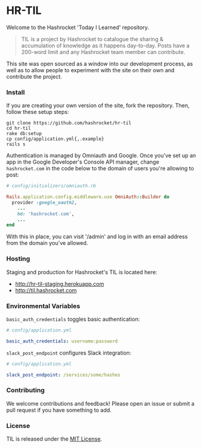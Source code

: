 # HR-TIL

Welcome to the Hashrocket 'Today I Learned' repository.

> TIL is a project by Hashrocket to catalogue the sharing & accumulation of
> knowledge as it happens day-to-day. Posts have a 200-word limit and any
> Hashrocket team member can contribute.

This site was open sourced as a window into our development process, as well as
to allow people to experiment with the site on their own and contribute the
project.

### Install

If you are creating your own version of the site, fork the repository. Then,
follow these setup steps:

```
git clone https://github.com/hashrocket/hr-til
cd hr-til
rake db:setup
cp config/application.yml{,.example}
rails s
```

Authentication is managed by Omniauth and Google. Once you've set up an app in
the Google Developer's Console API manager, change `hashrocket.com` in the code
below to the domain of users you're allowing to post:

```ruby
# config/initializers/omniauth.rb

Rails.application.config.middleware.use OmniAuth::Builder do
  provider :google_oauth2,
    ...
    hd: 'hashrocket.com',
    ...
end
```

With this in place, you can visit '/admin' and log in with an email address from
the domain you've allowed.

### Hosting

Staging and production for Hashrocket's TIL is located here:

* http://hr-til-staging.herokuapp.com
* http://til.hashrocket.com

### Environmental Variables

`basic_auth_credentials` toggles basic authentication:

```yml
# config/application.yml

basic_auth_credentials: username:password
```

`slack_post_endpoint` configures Slack integration:

```yml
# config/application.yml

slack_post_endpoint: /services/some/hashes
```

### Contributing

We welcome contributions and feedback! Please open an issue or submit a pull
request if you have something to add.

### License

TIL is released under the [MIT License](http://www.opensource.org/licenses/MIT).
